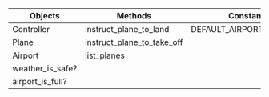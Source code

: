 Objects | Methods | Constants
--- | --- | ---
Controller | instruct_plane_to_land | DEFAULT_AIRPORT_CAPACITY
Plane | instruct_plane_to_take_off |
Airport | list_planes |
 | weather_is_safe? |
 | airport_is_full? |
